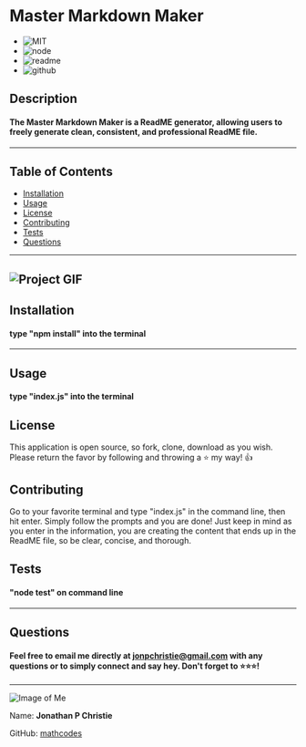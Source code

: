 
# Master Markdown Maker

* ![MIT](https://img.shields.io/badge/License-MIT-orange/) 
* ![node](https://img.shields.io/badge/node.js-enabled-green/) 
* ![readme](https://img.shields.io/badge/README-generator-blue/) 
* ![github](https://img.shields.io/badge/GitHub-enabled-black/)

## Description
#### The Master Markdown Maker is a ReadME generator, allowing users to freely generate clean, consistent, and professional ReadME file. 
---
## Table of Contents

* [Installation](#installation)
* [Usage](#usage)
* [License](#license)
* [Contributing](#contributing)
* [Tests](#tests)
* [Questions](#questions)
---

![Project GIF](https://github.com/mathcodes/ReadMe-Generator/blob/master/assets/NPM_READMEGEN.gif?raw=true)
---

## Installation
#### type "npm install" into the terminal
---
## Usage
#### type "index.js" into the terminal
## License
This application is open source, so fork, clone, download as you wish. Please return the favor by following and throwing a :star: my way! :+1:
## Contributing
Go to your favorite terminal and type "index.js" in the command line, then hit enter. Simply follow the prompts and you are done! Just keep in mind as you enter in the information, you are creating the content that ends up in the ReadME file, so be clear, concise, and thorough. 
## Tests
#### "node test" on command line
---
## Questions
#### Feel free to email me directly at jonpchristie@gmail.com with any questions or to simply connect and say hey. Don't forget to :star::star::star:!
---

![Image of Me](https://avatars0.githubusercontent.com/u/17928947?v=4)

Name: __Jonathan P Christie__

GitHub: [mathcodes](https://github.com/mathcodes)  
